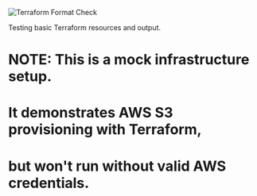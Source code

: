 ![Terraform Format Check](https://github.com/0xthebeginning/terraform-playground/actions/workflows/terraform.yml/badge.svg)

Testing basic Terraform resources and output.


# NOTE: This is a mock infrastructure setup.
# It demonstrates AWS S3 provisioning with Terraform,
# but won't run without valid AWS credentials.
